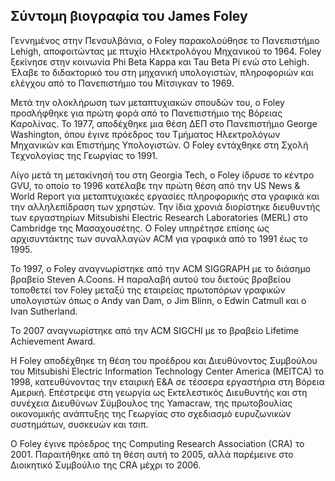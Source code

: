 ## Σύντομη βιογραφία του James Foley

Γεννημένος στην Πενσυλβάνια, ο Foley παρακολούθησε το Πανεπιστήμιο Lehigh, αποφοιτώντας με πτυχίο Ηλεκτρολόγου Μηχανικού το 1964. Foley ξεκίνησε στην κοινωνία Phi Beta Kappa και Tau Beta Pi ενώ στο Lehigh. Έλαβε το διδακτορικό του στη μηχανική υπολογιστών, πληροφοριών και ελέγχου από το Πανεπιστήμιο του Μίτσιγκαν το 1969.

Μετά την ολοκλήρωση των μεταπτυχιακών σπουδών του, ο Foley προσλήφθηκε για πρώτη φορά από το Πανεπιστήμιο της Βόρειας Καρολίνας. Το 1977, αποδέχθηκε μια θέση ΔΕΠ στο Πανεπιστήμιο George Washington, όπου έγινε πρόεδρος του Τμήματος Ηλεκτρολόγων Μηχανικών και Επιστήμης Υπολογιστών. Ο Foley εντάχθηκε στη Σχολή Τεχνολογίας της Γεωργίας το 1991.

Λίγο μετά τη μετακίνησή του στη Georgia Tech, ο Foley ίδρυσε το κέντρο GVU, το οποίο το 1996 κατέλαβε την πρώτη θέση από την US News & World Report για μεταπτυχιακές εργασίες πληροφορικής στα γραφικά και την αλληλεπίδραση των χρηστών. Την ίδια χρονιά διορίστηκε διευθυντής των εργαστηρίων Mitsubishi Electric Research Laboratories (MERL) στο Cambridge της Μασαχουσέτης. Ο Foley υπηρέτησε επίσης ως αρχισυντάκτης των συναλλαγών ACM για γραφικά από το 1991 έως το 1995.

Το 1997, ο Foley αναγνωρίστηκε από την ACM SIGGRAPH με το διάσημο βραβείο Steven A.Coons. Η παραλαβή αυτού του διετούς βραβείου τοποθετεί τον Foley μεταξύ της εταιρείας πρωτοπόρων γραφικών υπολογιστών όπως ο Andy van Dam, ο Jim Blinn, ο Edwin Catmull και ο Ivan Sutherland.

Το 2007 αναγνωρίστηκε από την ACM SIGCHI με το βραβείο Lifetime Achievement Award.

Η Foley αποδέχθηκε τη θέση του προέδρου και Διευθύνοντος Συμβούλου του Mitsubishi Electric Information Technology Center America (MEITCA) το 1998, κατευθύνοντας την εταιρική Ε&Α σε τέσσερα εργαστήρια στη Βόρεια Αμερική. Επέστρεψε στη γεωργία ως Εκτελεστικός Διευθυντής και στη συνέχεια Διευθύνων Σύμβουλος της Yamacraw, της πρωτοβουλίας οικονομικής ανάπτυξης της Γεωργίας στο σχεδιασμό ευρυζωνικών συστημάτων, συσκευών και τσιπ.

Ο Foley έγινε πρόεδρος της Computing Research Association (CRA) το 2001. Παραιτήθηκε από τη θέση αυτή το 2005, αλλά παρέμεινε στο Διοικητικό Συμβούλιο της CRA μέχρι το 2006.
